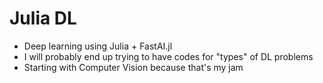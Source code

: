 # Julia DL

- Deep learning using Julia + FastAI.jl
- I will probably end up trying to have codes for "types" of DL problems
- Starting with Computer Vision because that's my jam
